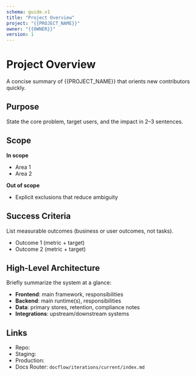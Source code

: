 ```yaml
---
schema: guide.v1
title: "Project Overview"
project: "{{PROJECT_NAME}}"
owner: "{{OWNER}}"
version: 1
---
```


# Project Overview

A concise summary of {{PROJECT_NAME}} that orients new contributors quickly.

## Purpose
State the core problem, target users, and the impact in 2–3 sentences.

## Scope
**In scope**
- Area 1
- Area 2

**Out of scope**
- Explicit exclusions that reduce ambiguity

## Success Criteria
List measurable outcomes (business or user outcomes, not tasks).
- Outcome 1 (metric + target)
- Outcome 2 (metric + target)

## High-Level Architecture
Briefly summarize the system at a glance:
- **Frontend**: main framework, responsibilities
- **Backend**: main runtime(s), responsibilities
- **Data**: primary stores, retention, compliance notes
- **Integrations**: upstream/downstream systems

## Links
- Repo:
- Staging:
- Production:
- Docs Router: `docflow/iterations/current/index.md`
